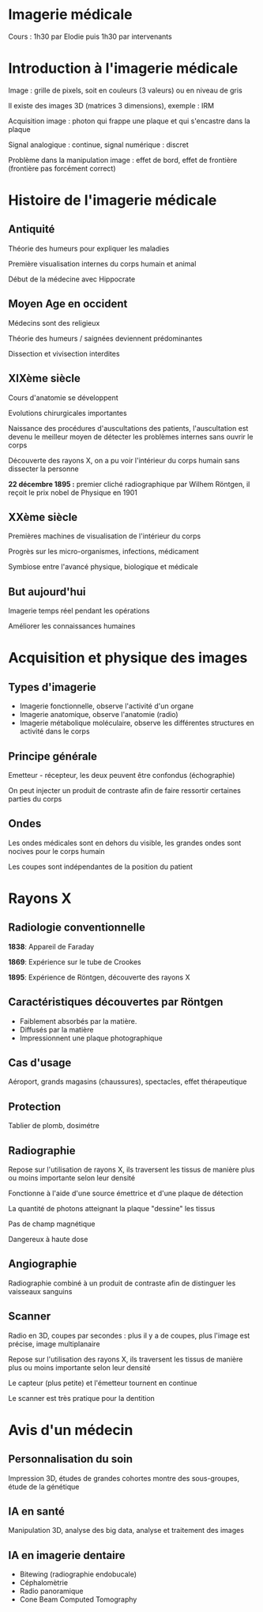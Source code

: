 Imagerie médicale
==================

Cours : 1h30 par Elodie puis 1h30 par intervenants

# Introduction à l'imagerie médicale

Image : grille de pixels, soit en couleurs (3 valeurs) ou en niveau de gris

Il existe des images 3D (matrices 3 dimensions), exemple : IRM

Acquisition image : photon qui frappe une plaque et qui s'encastre dans la plaque

Signal analogique : continue, signal numérique : discret

Problème dans la manipulation image : effet de bord, effet de frontière (frontière pas forcément correct)

# Histoire de l'imagerie médicale

## Antiquité

Théorie des humeurs pour expliquer les maladies

Première visualisation internes du corps humain et animal

Début de la médecine avec Hippocrate

## Moyen Age en occident

Médecins sont des religieux

Théorie des humeurs / saignées deviennent prédominantes

Dissection et vivisection interdites

## XIXème siècle

Cours d'anatomie se développent

Evolutions chirurgicales importantes

Naissance des procédures d'auscultations des patients, l'auscultation est devenu le meilleur moyen de détecter les problèmes internes sans ouvrir le corps

Découverte des rayons X, on a pu voir l'intérieur du corps humain sans dissecter la personne

**22 décembre 1895 :** premier cliché radiographique par Wilhem Röntgen, il reçoit le prix nobel de Physique en 1901

## XXème siècle

Premières machines de visualisation de l'intérieur du corps

Progrès sur les micro-organismes, infections, médicament

Symbiose entre l'avancé physique, biologique et médicale

## But aujourd'hui

Imagerie temps réel pendant les opérations

Améliorer les connaissances humaines

# Acquisition et physique des images

## Types d'imagerie

* Imagerie fonctionnelle, observe l'activité d'un organe
* Imagerie anatomique, observe l'anatomie (radio)
* Imagerie métabolique moléculaire, observe les différentes structures en activité dans le corps

## Principe générale

Emetteur - récepteur, les deux peuvent être confondus (échographie)

On peut injecter un produit de contraste afin de faire ressortir certaines parties du corps

## Ondes

Les ondes médicales sont en dehors du visible, les grandes ondes sont nocives pour le corps humain

Les coupes sont indépendantes de la position du patient

# Rayons X

## Radiologie conventionnelle

**1838**: Appareil de Faraday

**1869**: Expérience sur le tube de Crookes

**1895**: Expérience de Röntgen, découverte des rayons X

## Caractéristiques découvertes par Röntgen

* Faiblement absorbés par la matière.
* Diffusés par la matière
* Impressionnent une plaque photographique

## Cas d'usage

Aéroport, grands magasins (chaussures), spectacles, effet thérapeutique

## Protection

Tablier de plomb, dosimétre

## Radiographie

Repose sur l'utilisation de rayons X, ils traversent les tissus de manière plus ou moins importante selon leur densité

Fonctionne à l'aide d'une source émettrice et d'une plaque de détection

La quantité de photons atteignant la plaque "dessine" les tissus

Pas de champ magnétique

Dangereux à haute dose

## Angiographie

Radiographie combiné à un produit de contraste afin de distinguer les vaisseaux sanguins

## Scanner

Radio en 3D, coupes par secondes : plus il y a de coupes, plus l'image est précise, image multiplanaire

Repose sur l'utilisation des rayons X, ils traversent les tissus de manière plus ou moins importante selon leur densité

Le capteur (plus petite) et l'émetteur tournent en continue

Le scanner est très pratique pour la dentition

# Avis d'un médecin

## Personnalisation du soin

Impression 3D, études de grandes cohortes montre des sous-groupes, étude de la génétique

## IA en santé

Manipulation 3D, analyse des big data, analyse et traitement des images

## IA en imagerie dentaire

* Bitewing (radiographie endobucale)
* Céphalomètrie
* Radio panoramique
* Cone Beam Computed Tomography